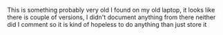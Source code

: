 This is something probably very old I found on my old laptop, it looks like there is couple of versions, I didn't document anything from there neither did I comment so it is kind of hopeless to do anything than just store it
